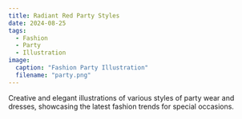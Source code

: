 ```yaml
---
title: Radiant Red Party Styles
date: 2024-08-25
tags:
  - Fashion
  - Party
  - Illustration
image:
  caption: "Fashion Party Illustration"
  filename: "party.png"
---
```


Creative and elegant illustrations of various styles of party wear and dresses, showcasing the latest fashion trends for special occasions.

<!--more-->
